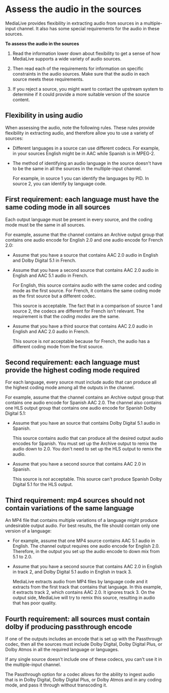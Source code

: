 # Assess the audio in the sources<a name="ips-assess-audio"></a>

MediaLive provides flexibility in extracting audio from sources in a multiple\-input channel\. It also has some special requirements for the audio in these sources\. 

**To assess the audio in the sources**

1. Read the information lower down about flexibility to get a sense of how MediaLive supports a wide variety of audio sources\.

1. Then read each of the requirements for information on specific constraints in the audio sources\. Make sure that the audio in each source meets these requirements\.

1. If you reject a source, you might want to contact the upstream system to determine if it could provide a more suitable version of the source content\. 

## Flexibility in using audio<a name="ips-audio-nonrequirements"></a>

When assessing the audio, note the following rules\. These rules provide flexibility in extracting audio, and therefore allow you to use a variety of sources:
+ Different languages in a source can use different codecs\. For example, in your sources English might be in AAC while Spanish is in MPEG\-2\.
+ The method of identifying an audio language in the source doesn't have to be the same in all the sources in the multiple\-input channel\. 

  For example, in source 1 you can identify the languages by PID\. In source 2, you can identify by language code\.

## First requirement: each language must have the same coding mode in all sources<a name="ips-audio-req-a"></a>

Each output language must be present in every source, and the coding mode must be the same in all sources\. 

For example, assume that the channel contains an Archive output group that contains one audio encode for English 2\.0 and one audio encode for French 2\.0: 
+ Assume that you have a source that contains AAC 2\.0 audio in English and Dolby Digital 5\.1 in French\. 
+ Assume that you have a second source that contains AAC 2\.0 audio in English and AAC 5\.1 audio in French\.

  For English, this source contains audio with the same codec and coding mode as the first source\. For French, it contains the same coding mode as the first source but a different codec\.

  This source is acceptable\. The fact that in a comparison of source 1 and source 2, the codecs are different for French isn't relevant\. The requirement is that the *coding modes* are the same\. 
+ Assume that you have a third source that contains AAC 2\.0 audio in English and AAC 2\.0 audio in French\. 

  This source is *not* acceptable because for French, the audio has a different coding mode from the first source\.

## Second requirement: each language must provide the highest coding mode required<a name="ips-audio-req-b"></a>

For each language, every source must include audio that can produce all the highest coding mode among all the outputs in the channel\. 

For example, assume that the channel contains an Archive output group that contains one audio encode for Spanish AAC 2\.0\. The channel also contains one HLS output group that contains one audio encode for Spanish Dolby Digital 5\.1:
+ Assume that you have an source that contains Dolby Digital 5\.1 audio in Spanish\. 

  This source contains audio that can produce all the desired output audio encodes for Spanish\. You must set up the Archive output to remix the audio down to 2\.0\. You don't need to set up the HLS output to remix the audio\.
+ Assume that you have a second source that contains AAC 2\.0 in Spanish\. 

  This source is *not* acceptable\. This source can't produce Spanish Dolby Digital 5\.1 for the HLS output\. 

## Third requirement: mp4 sources should not contain variations of the same language<a name="ips-audio-req-d"></a>

An MP4 file that contains multiple variations of a language might produce undesirable output audio\. For best results, the file should contain only one version of a language: 
+ For example, assume that one MP4 source contains AAC 5\.1 audio in English\. The channel output requires one audio encode for English 2\.0\. Therefore, in the output you set up the audio encode to down mix from 5\.1 to 2\.0\.
+ Assume that you have a second source that contains AAC 2\.0 in English in track 2, and Dolby Digital 5\.1 audio in English in track 3\. 

  MediaLive extracts audio from MP4 files by language code and it extracts from the first track that contains that language\. In this example, it extracts track 2, which contains AAC 2\.0\. It ignores track 3\. On the output side, MediaLive will try to remix this source, resulting in audio that has poor quality\. 

## Fourth requirement: all sources must contain dolby if producing passthrough encode<a name="ips-audio-req-c"></a>

If one of the outputs includes an encode that is set up with the Passthrough codec, then all the sources must include Dolby Digital, Dolby Digital Plus, or Dolby Atmos in all the required language or languages\. 

If any single source doesn't include one of these codecs, you can't use it in the multiple\-input channel\.

The Passthrough option for a codec allows for the ability to ingest audio that is in Dolby Digital, Dolby Digital Plus, or Dolby Atmos and in any coding mode, and pass it through without transcoding it\.